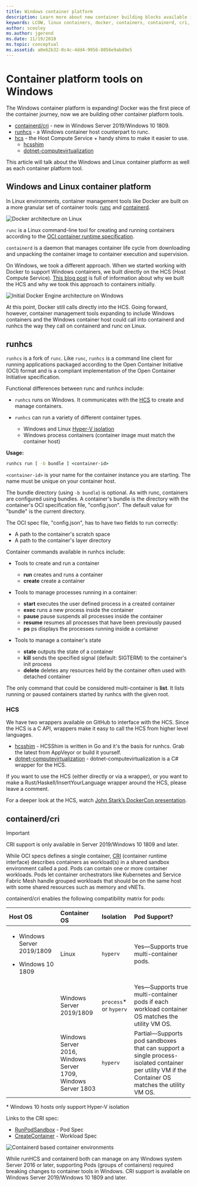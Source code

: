 ```yaml
---
title: Windows container platform
description: Learn more about new container building blocks available in Windows.
keywords: LCOW, linux containers, docker, containers, containerd, cri, runhcs, runc
author: scooley
ms.author: jgerend
ms.date: 11/19/2018
ms.topic: conceptual
ms.assetid: a0e62b32-0c4c-4dd4-9956-8056e9abd9e5
---
```

# Container platform tools on Windows

The Windows container platform is expanding! Docker was the first piece of the container journey, now we are building other container platform tools.

* [containerd/cri](https://github.com/containerd/cri) - new in Windows Server 2019/Windows 10 1809.
* [runhcs](https://github.com/Microsoft/hcsshim/tree/master/cmd/runhcs) - a Windows container host counterpart to runc.
* [hcs](/virtualization/api/) - the Host Compute Service + handy shims to make it easier to use.
  * [hcsshim](https://github.com/microsoft/hcsshim)
  * [dotnet-computevirtualization](https://github.com/microsoft/dotnet-computevirtualization)

This article will talk about the Windows and Linux container platform as well as each container platform tool.

## Windows and Linux container platform

In Linux environments, container management tools like Docker are built on a more granular set of container tools: [runc](https://github.com/opencontainers/runc) and [containerd](https://containerd.io/).

![Docker architecture on Linux](media/docker-on-linux.png)

`runc` is a Linux command-line tool for creating and running containers according to the [OCI container runtime specification](https://github.com/opencontainers/runtime-spec).

`containerd` is a daemon that manages container life cycle from downloading and unpacking the container image to container execution and supervision.

On Windows, we took a different approach.  When we started working with Docker to support Windows containers, we built directly on the HCS (Host Compute Service).  [This blog post](https://techcommunity.microsoft.com/t5/Containers/Introducing-the-Host-Compute-Service-HCS/ba-p/382332) is full of information about why we built the HCS and why we took this approach to containers initially.

![Initial Docker Engine architecture on Windows](media/hcs.png)

At this point, Docker still calls directly into the HCS. Going forward, however, container management tools expanding to include Windows containers and the Windows container host could call into containerd and runhcs the way they call on containerd and runc on Linux.

## runhcs

`runhcs` is a fork of `runc`.  Like `runc`, `runhcs` is a command line client for running applications packaged according to the Open Container Initiative (OCI) format and is a compliant implementation of the Open Container Initiative specification.

Functional differences between runc and runhcs include:

* `runhcs` runs on Windows.  It communicates with the [HCS](containerd.md#hcs) to create and manage containers.
* `runhcs` can run a variety of different container types.

  * Windows and Linux [Hyper-V isolation](../manage-containers/hyperv-container.md)
  * Windows process containers (container image must match the container host)

**Usage:**

``` cmd
runhcs run [ -b bundle ] <container-id>
```

`<container-id>` is your name for the container instance you are starting. The name must be unique on your container host.

The bundle directory (using `-b bundle`) is optional.
As with runc, containers are configured using bundles. A container's bundle is the directory with the container's OCI specification file, "config.json".  The default value for "bundle" is the current directory.

The OCI spec file, "config.json", has to have two fields to run correctly:

* A path to the container's scratch space
* A path to the container's layer directory

Container commands available in runhcs include:

* Tools to create and run a container
  * **run** creates and runs a container
  * **create** create a container

* Tools to manage processes running in a container:
  * **start** executes the user defined process in a created container
  * **exec** runs a new process inside the container
  * **pause** pause suspends all processes inside the container
  * **resume** resumes all processes that have been previously paused
  * **ps** ps displays the processes running inside a container

* Tools to manage a container's state
  * **state** outputs the state of a container
  * **kill** sends the specified signal (default: SIGTERM) to the container's init process
  * **delete** deletes any resources held by the container often used with detached container

The only command that could be considered multi-container is **list**.  It lists running or paused containers started by runhcs with the given root.

### HCS

We have two wrappers available on GitHub to interface with the HCS. Since the HCS is a C API, wrappers make it easy to call the HCS from higher level languages.

* [hcsshim](https://github.com/microsoft/hcsshim) - HCSShim is written in Go and it's the basis for runhcs.
Grab the latest from AppVeyor or build it yourself.
* [dotnet-computevirtualization](https://github.com/microsoft/dotnet-computevirtualization) - dotnet-computevirtualization is a C# wrapper for the HCS.

If you want to use the HCS (either directly or via a wrapper), or you want to make a Rust/Haskell/InsertYourLanguage wrapper around the HCS, please leave a comment.

For a deeper look at the HCS, watch [John Stark’s DockerCon presentation](https://www.youtube.com/watch?v=85nCF5S8Qok).

## containerd/cri

> [!IMPORTANT]
> CRI support is only available in Server 2019/Windows 10 1809 and later.

While OCI specs defines a single container, [CRI](https://github.com/kubernetes/cri-api/blob/master/pkg/apis/runtime/v1/api.proto) (container runtime interface) describes containers as workload(s) in a shared sandbox environment called a pod.  Pods can contain one or more container workloads. Pods let container orchestrators like Kubernetes and Service Fabric Mesh handle grouped workloads that should be on the same host with some shared resources such as memory and vNETs.

containerd/cri enables the following compatibility matrix for pods:

| Host OS | Container OS | Isolation | Pod Support? |
|:-------------------------------------------------------------------------|:-----------------------------------------------------------------------------|:---------------------|:-----------------------------------------------------------------------------------------------------------------------------------------------------|
| <ul><li>Windows Server 2019/1809</ul></li><ul><li>Windows 10 1809</ul></li> | Linux | `hyperv` | Yes—Supports true multi-container pods. |
|  | Windows Server 2019/1809 | `process`* or `hyperv` | Yes—Supports true multi-container pods if each workload container OS matches the utility VM OS. |
|  | Windows Server 2016,</br>Windows Server 1709,</br>Windows Server 1803 | `hyperv` | Partial—Supports pod sandboxes that can support a single process-isolated container per utility VM if the Container OS matches the utility VM OS. |

\* Windows 10 hosts only support Hyper-V isolation

Links to the CRI spec:

* [RunPodSandbox](https://github.com/kubernetes/cri-api/blob/3094f92ca2a23915931d9345285a6721be06cf62/pkg/apis/runtime/v1/api.proto#L40) - Pod Spec
* [CreateContainer](https://github.com/kubernetes/cri-api/blob/3094f92ca2a23915931d9345285a6721be06cf62/pkg/apis/runtime/v1/api.proto#L63) - Workload Spec

![Containerd based container environments](media/containerd-platform.png)

While runHCS and containerd both can manage on any Windows system Server 2016 or later, supporting Pods (groups of containers) required breaking changes to container tools in Windows.  CRI support is available on Windows Server 2019/Windows 10 1809 and later.
